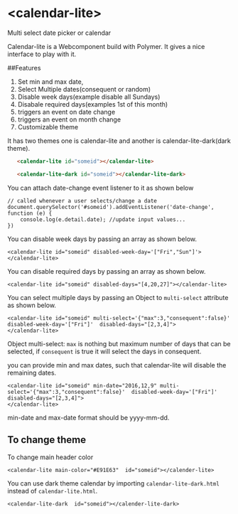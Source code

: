 # \<calendar-lite\>

Multi select date picker or calendar

Calendar-lite is a Webcomponent build with Polymer. It gives a nice interface to play with it.

##Features

1. Set min and max date,
2. Select Multiple dates(consequent or random)
3. Disable week days(example disable all Sundays)
4. Disabale required days(examples 1st of this month)
5. triggers an event on date change
6. triggers an event on month change
7. Customizable theme

It has two themes one is calendar-lite and another is calendar-lite-dark(dark theme).

<!--
```
<custom-element-demo>
  <template>
    <link rel="import" href="calendar-lite.html">
    <next-code-block></next-code-block>
  </template>
</custom-element-demo>
```
-->

```html
   <calendar-lite id="someid"></calendar-lite>
```

<!--
```
<custom-element-demo>
  <template>
    <link rel="import" href="calendar-lite-dark.html">
    <next-code-block></next-code-block>
  </template>
</custom-element-demo>
```
-->

```html
   <calendar-lite-dark id="someid"></calendar-lite-dark>
```



You can attach date-change event listener to it as shown below

    // called whenever a user selects/change a date
    document.querySelector('#someid').addEventListener('date-change', function (e) {
        console.log(e.detail.date); //update input values...
    })
  
You can disable week days by passing an array as shown below.

    <calendar-lite id="someid" disabled-week-day='["Fri","Sun"]'></calendar-lite>
        
You can disable required days by passing an array as shown below.

    <calendar-lite id="someid" disabled-days="[4,20,27]"></calendar-lite>

You can select multiple days by passing an Object to `multi-select` attribute as shown below.

    <calendar-lite id="someid" multi-select='{"max":3,"consequent":false}'  disabled-week-day='["Fri"]'  disabled-days="[2,3,4]">
    </calendar-lite>
    
Object multi-select: `max` is nothing but maximum number of days that can be selected, if `consequent` is true it will select the days in consequent.

you can provide min and max dates, such that calendar-lite will disable the remaining dates.

    <calendar-lite id="someid" min-date="2016,12,9" multi-select='{"max":3,"consequent":false}'  disabled-week-day='["Fri"]'  disabled-days="[2,3,4]">
    </calendar-lite>
    
min-date and max-date format should be yyyy-mm-dd.

## To change theme

To change main header color

    <calendar-lite main-color="#E91E63"  id="someid"></calender-lite>

You can use dark theme calendar by importing `calendar-lite-dark.html` instead of `calendar-lite.html`.
    
    <calendar-lite-dark  id="someid"></calender-lite-dark>
